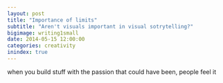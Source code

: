 ```yaml
---
layout: post
title: "Importance of limits"
subtitle: "Aren't visuals important in visual sotrytelling?"
bigimage: writing1small
date: 2014-05-15 12:00:00
categories: creativity
inindex: true
---
```



when you build stuff with the passion that could have been, people feel it


